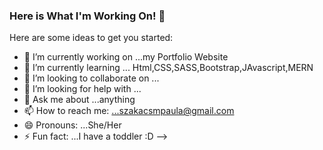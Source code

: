 ### Here is What I'm Working On! 👋



Here are some ideas to get you started:

- 🔭 I’m currently working on ...my Portfolio Website
- 🌱 I’m currently learning ... Html,CSS,SASS,Bootstrap,JAvascript,MERN
- 👯 I’m looking to collaborate on ...
- 🤔 I’m looking for help with ...
- 💬 Ask me about ...anything
- 📫 How to reach me: ...szakacsmpaula@gmail.com
- 😄 Pronouns: ...She/Her
- ⚡ Fun fact: ...I have a toddler :D
-->
